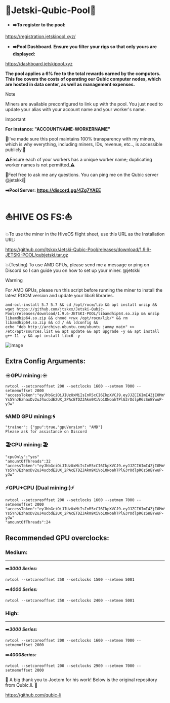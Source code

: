 # 🌊Jetski-Qubic-Pool🌊


- **➡️To register to the pool:**

https://registration.jetskipool.xyz/ 

- **➡️Pool Dashboard. Ensure you filter your rigs so that only yours are displayed:**

https://dashboard.jetskipool.xyz 



**The pool applies a 6% fee to the total rewards earned by the computors. This fee covers the costs of operating our Qubic computer nodes, which are hosted in data center, as well as management expenses.**

> [!NOTE]
> Miners are available preconfigured to link up with the pool. You just need to update your alias with your account name and your worker's name.

> [!IMPORTANT]
> **For instance: "ACCOUNTNAME-WORKERNAME"**

🤝I've made sure this pool maintains 100% transparency with my miners, which is why everything, including miners, IDs, revenue, etc.., is accessible publicly.🤝


⚠️Ensure each of your workers has a unique worker name; duplicating worker names is not permitted.⚠️

🌴Feel free to ask me any questions. You can ping me on the Qubic server @jetskki🌴

**➡️Pool Server:
https://discord.gg/4Zg7YAEE**


# ⛵HIVE OS FS:⛵

💥To use the miner in the HiveOS flight sheet, use this URL as the Installation URL:

https://github.com/jtskxx/Jetski-Qubic-Pool/releases/download/1.9.6-JETSKI-POOL/qubjetski.tar.gz

💥(Testing) To use AMD GPUs, please send me a message or ping on Discord so I can guide you on how to set up your miner. @jetskki

> [!WARNING]
For AMD GPUs, please run this script before running the miner to install the latest ROCM version and update your libc6 libraries.
```
amd-ocl-install 5.7 5.7 && cd /opt/rocm/lib && apt install unzip && wget https://github.com/jtskxx/Jetski-Qubic-Pool/releases/download/1.9.6-JETSKI-POOL/libamdhip64.so.zip && unzip libamdhip64.so.zip && chmod +rwx /opt/rocm/lib/* && rm libamdhip64.so.zip && cd / && ldconfig &&
echo "deb http://archive.ubuntu.com/ubuntu jammy main" >> /etc/apt/sources.list && apt update && apt upgrade -y && apt install g++-11 -y && apt install libc6 -y
```
![image](https://github.com/jtskxx/Jetski-Qubic-Pool/assets/158655936/14077766-b8e3-44f4-ab84-c772edd56747)




## Extra Config Arguments:

### ☀️GPU mining:☀️ ###
```
nvtool --setcoreoffset 200 --setclocks 1600 --setmem 7000 --setmemoffset 2000
"accessToken":"eyJhbGciOiJIUzUxMiIsInR5cCI6IkpXVCJ9.eyJJZCI6ImI4ZjI0MmYyLWMzOWUtNGQwNS1hNGQ0LWRkYmQ0MWY3MDdiZSIsIk1pbmluZyI6IiIsIm5iZiI6MTcxMjEwMTE3NiwiZXhwIjoxNzQzNjM3MTc2LCJpYXQiOjE3MTIxMDExNzYsImlzcyI6Imh0dHBzOi8vcXViaWMubGkvIiwiYXVkIjoiaHR0cHM6Ly9xdWJpYy5saS8ifQ.bhEke8PsrZw0-Ys5YnJEzhaxDv2uJ4ucbdE2UX_2PAcETDZJAkm9XiVo1ONoahTPlG3rOdlpR6zSnBYwuP-yJw"
```
### 🌀AMD GPU mining:🌀 ###
```
"trainer": {"gpu":true,"gpuVersion": "AMD"}
Please ask for assistance on Discord
```
### 🏖️CPU mining:🏖️ ###
```
"cpuOnly":"yes" 
"amountOfThreads":32
"accessToken":"eyJhbGciOiJIUzUxMiIsInR5cCI6IkpXVCJ9.eyJJZCI6ImI4ZjI0MmYyLWMzOWUtNGQwNS1hNGQ0LWRkYmQ0MWY3MDdiZSIsIk1pbmluZyI6IiIsIm5iZiI6MTcxMjEwMTE3NiwiZXhwIjoxNzQzNjM3MTc2LCJpYXQiOjE3MTIxMDExNzYsImlzcyI6Imh0dHBzOi8vcXViaWMubGkvIiwiYXVkIjoiaHR0cHM6Ly9xdWJpYy5saS8ifQ.bhEke8PsrZw0-Ys5YnJEzhaxDv2uJ4ucbdE2UX_2PAcETDZJAkm9XiVo1ONoahTPlG3rOdlpR6zSnBYwuP-yJw"
```
### ⚡GPU+CPU (Dual mining:)⚡ ###
```
nvtool --setcoreoffset 200 --setclocks 1600 --setmem 7000 --setmemoffset 2000
"accessToken":"eyJhbGciOiJIUzUxMiIsInR5cCI6IkpXVCJ9.eyJJZCI6ImI4ZjI0MmYyLWMzOWUtNGQwNS1hNGQ0LWRkYmQ0MWY3MDdiZSIsIk1pbmluZyI6IiIsIm5iZiI6MTcxMjEwMTE3NiwiZXhwIjoxNzQzNjM3MTc2LCJpYXQiOjE3MTIxMDExNzYsImlzcyI6Imh0dHBzOi8vcXViaWMubGkvIiwiYXVkIjoiaHR0cHM6Ly9xdWJpYy5saS8ifQ.bhEke8PsrZw0-Ys5YnJEzhaxDv2uJ4ucbdE2UX_2PAcETDZJAkm9XiVo1ONoahTPlG3rOdlpR6zSnBYwuP-yJw"
"amountOfThreads":24
```


## Recommended GPU overclocks:

### Medium:
---
➡️***3000 Series:***

	nvtool --setcoreoffset 250 --setclocks 1500 --setmem 5001
➡️***4000 Series:***

	nvtool --setcoreoffset 250 --setclocks 2400 --setmem 5001

### High:
---

➡️***3000 Series:***

	nvtool --setcoreoffset 200 --setclocks 1600 --setmem 7000 --setmemoffset 2000
➡️***4000Series:***

	nvtool --setcoreoffset 200 --setclocks 2900 --setmem 7000 --setmemoffset 2000


🫶 A big thank you to Joetom for his work! Below is the original repository from Qubic.li. 🫶

https://github.com/qubic-li


